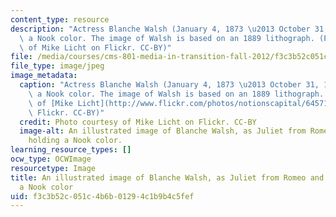 ```yaml
---
content_type: resource
description: "Actress Blanche Walsh (January 4, 1873 \u2013 October 31, 1915) holding\
  \ a Nook color. The image of Walsh is based on an 1889 lithograph. (Photo courtesy\
  \ of Mike Licht on Flickr. CC-BY)"
file: /media/courses/cms-801-media-in-transition-fall-2012/f3c3b52c051c4b6b01294c1b9b4c5fef_cms-801f12-th.jpg
file_type: image/jpeg
image_metadata:
  caption: "Actress Blanche Walsh (January 4, 1873 \u2013 October 31, 1915) holding\
    \ a Nook color. The image of Walsh is based on an 1889 lithograph. (Photo courtesy\
    \ of [Mike Licht](http://www.flickr.com/photos/notionscapital/6457180637/) on\
    \ Flickr. CC-BY)"
  credit: Photo courtesy of Mike Licht on Flickr. CC-BY
  image-alt: An illustrated image of Blanche Walsh, as Juliet from Romeo and Juliet,
    holding a Nook color.
learning_resource_types: []
ocw_type: OCWImage
resourcetype: Image
title: An illustrated image of Blanche Walsh, as Juliet from Romeo and Juliet, holding
  a Nook color
uid: f3c3b52c-051c-4b6b-0129-4c1b9b4c5fef
---
```

